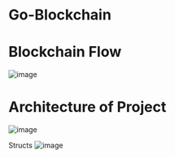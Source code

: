 # Go-Blockchain

# Blockchain Flow 
![image](https://github.com/Rahul-Prasad-07/Go-Blockchain/assets/99068989/39e89c36-fe35-461d-8876-fee0458150dc)

# Architecture of Project 
![image](https://github.com/Rahul-Prasad-07/Go-Blockchain/assets/99068989/3664d885-7f1f-4c85-bc62-7c3e8edbaeb2)

Structs 
![image](https://github.com/Rahul-Prasad-07/Go-Blockchain/assets/99068989/c5b421b0-1c25-428b-acfd-b3dd11e83089)
